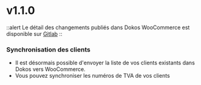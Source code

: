 # v1.1.0

::alert
Le détail des changements publiés dans Dokos WooCommerce est disponible sur [Gitlab](https://gitlab.com/dokos/dokos-woocommerce/-/releases/v1.1.0)
::

### Synchronisation des clients

- Il est désormais possible d'envoyer la liste de vos clients existants dans Dokos vers WooCommerce.  
- Vous pouvez synchroniser les numéros de TVA de vos clients  